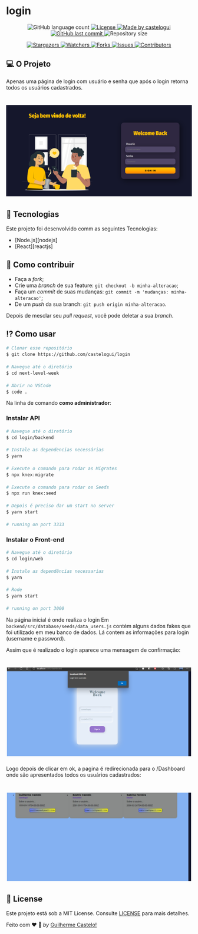 # login


<p align="center">
	
  <img alt="GitHub language count" src="https://img.shields.io/github/languages/count/castelogui/login?color=%2304D361">

  <a href="https://github.com/castelogui/login/blob/master/LICENSE">
    <img alt="License" src="https://img.shields.io/badge/license-MIT-brightgreen">
  </a>
	
  <a href="https://www.linkedin.com/in/castelo-guilherme/">
    <img alt="Made by castelogui" src="https://img.shields.io/badge/made%20by-castelogui-%2304D361">
  </a>

  <a href="https://github.com/castelogui/login/commits/master">
    <img alt="GitHub last commit" src="https://img.shields.io/github/last-commit/castelogui/next-level-week">
  </a>

  <img alt="Repository size" src="https://img.shields.io/github/repo-size/castelogui/login">

</p>

<p align="center">
  
  <a href="https://github.com/castelogui/login/stargazers">
    <img alt="Stargazers" src="https://img.shields.io/github/stars/castelogui/login?style=social">
  </a>
  
  <a href="https://github.com/castelogui/login/watchers">
    <img alt="Watchers" src="https://img.shields.io/github/watchers/castelogui/login?style=social">
  </a>
  
  <a href="https://github.com/castelogui/login/network/members">
    <img alt="Forks" src="https://img.shields.io/github/forks/castelogui/login?style=social">
  </a>
  
  <a href="https://github.com/castelogui/login/issues">
    <img alt="Issues" src="https://img.shields.io/github/issues/castelogui/login?style=social">
  </a>
  
  <a href="https://github.com/castelogui/login/contributors">
    <img alt="Contributors" src="https://img.shields.io/github/contributors/castelogui/login?style=social">
  </a>	
</p>

## 💻 O Projeto 
Apenas uma página de login com usuário e senha que após o login retorna todos os usuários cadastrados.

<h1 align="center">
    <img alt="Example" title="Example" src="https://github.com/castelogui/login/blob/main/web/src/pages/assets/images/login.png?raw=true" width="800px" />
</h1>


## :rocket: Tecnologias

Este projeto foi desenvolvido comm as seguintes Tecnologias:

- [Node.js][nodejs]
- [React][reactjs]



## 🤔 Como contribuir

- Faça a *fork*;
- Crie uma *branch* de sua feature: `git checkout -b minha-alteracao`;
- Faça um *commit* de suas mudanças: `git commit -m 'mudanças: minha-alteracao'`;
- De um *push* da sua branch: `git push origin minha-alteracao`.

Depois de mesclar seu *pull request*, você pode deletar a sua *branch*.


## :interrobang: Como usar


```bash
# Clonar esse repositório
$ git clone https://github.com/castelogui/login

# Navegue até o diretório
$ cd next-level-week

# Abrir no VSCode
$ code .
```

Na linha de comando **como administrador**:

### Instalar API 

```bash
# Navegue até o diretório
$ cd login/backend

# Instale as dependencias necessárias
$ yarn

# Execute o comando para rodar as Migrates
$ npx knex:migrate

# Execute o comando para rodar os Seeds
$ npx run knex:seed

# Depois é preciso dar um start no server
$ yarn start

# running on port 3333
```

### Instalar o Front-end

```bash
# Navegue até o diretório
$ cd login/web

# Instale as dependências necessarias
$ yarn

# Rode
$ yarn start

# running on port 3000
```

Na página inicial é onde realiza o login
Em ``backend/src/database/seeds/data_users.js`` contém alguns dados fakes que foi utilizado em meu banco de dados. Lá contem as informações para login (username e password).

Assim que é realizado o login aparece uma mensagem de confirmação:

<h1 align="center">
    <img alt="Example" title="Example" src="https://github.com/castelogui/login/blob/main/images/login_sucesseful.png?raw=true" width="500px" />
</h1>
Logo depois de clicar em ok, a pagina é  redirecionada para o /Dashboard onde são apresentados todos os usuários cadastrados:

<h1 align="center">
    <img alt="Example" title="Example" src="https://github.com/castelogui/login/blob/main/images/users.jpeg?raw=true" width="500px" />
</h1>

## :memo: License

Este projeto está sob a MIT License. Consulte [LICENSE](https://github.com/castelogui/next-level-week/blob/master/LICENSE) para mais detalhes.


Feito com :heart: :wave: *by* [Guilherme Castelo!](https://www.linkedin.com/in/castelo-guilherme/)

